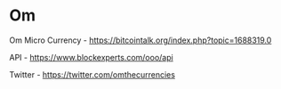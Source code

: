 # Om
Om Micro Currency - https://bitcointalk.org/index.php?topic=1688319.0

API - https://www.blockexperts.com/ooo/api

Twitter - https://twitter.com/omthecurrencies
